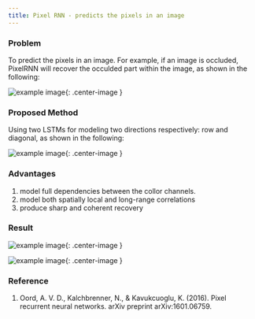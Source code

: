 ```yaml
---
title: Pixel RNN - predicts the pixels in an image
---
```


### Problem ###
To predict the pixels in an image. For example, if an image is occluded, PixelRNN will recover the occulded part within the image, as shown in the following:

![example image](/gh-pages/figure/PixelRNN/fig1.png){: .center-image }

### Proposed Method ###
Using two LSTMs for modeling two directions respectively: row and diagonal, as shown in the following:

![example image](/gh-pages/figure/PixelRNN/fig2.png){: .center-image }

### Advantages ###
1. model full dependencies between the collor channels.
2. model both spatially local and long-range correlations
3. produce sharp and coherent recovery

### Result ###

![example image](/gh-pages/figure/PixelRNN/fig3.png){: .center-image }

![example image](/gh-pages/figure/PixelRNN/fig4.png){: .center-image }

### Reference ###

1.  Oord, A. V. D., Kalchbrenner, N., & Kavukcuoglu, K. (2016). Pixel recurrent neural networks. arXiv preprint arXiv:1601.06759.
